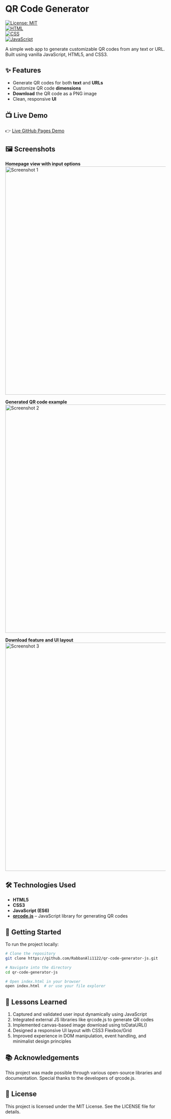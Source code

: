 # QR Code Generator

[![License: MIT](https://img.shields.io/badge/License-MIT-green.svg)](LICENSE)  
[![HTML](https://img.shields.io/badge/HTML5-orange.svg)](https://developer.mozilla.org/en-US/docs/Web/HTML)  
[![CSS](https://img.shields.io/badge/CSS3-blue.svg)](https://developer.mozilla.org/en-US/docs/Web/CSS)  
[![JavaScript](https://img.shields.io/badge/JavaScript-ES6-yellow.svg)](https://developer.mozilla.org/en-US/docs/Web/JavaScript)

A simple web app to generate customizable QR codes from any text or URL. Built using vanilla JavaScript, HTML5, and CSS3.

## ✨ Features
- Generate QR codes for both **text** and **URLs**
- Customize QR code **dimensions**
- **Download** the QR code as a PNG image
- Clean, responsive **UI**


## 📺 Live Demo

👉 [Live GitHub Pages Demo](https://rabbanali1122.github.io/qr-code-generator-js/)


## 🖼️ Screenshots

**Homepage view with input options**  
<img width="718" alt="Screenshot 1" src="https://github.com/user-attachments/assets/13494395-a560-4169-b96c-d878096f472a" />

**Generated QR code example**  
<img width="718" alt="Screenshot 2" src="https://github.com/user-attachments/assets/c05e7708-32e6-49fe-9751-4151d2a475ca" />

**Download feature and UI layout**  
<img width="718" alt="Screenshot 3" src="https://github.com/user-attachments/assets/8d40bc2a-75b7-481c-9daa-e2c882debeb5" />

## 🛠️ Technologies Used
- **HTML5**
- **CSS3**
- **JavaScript (ES6)**
- **[qrcode.js](https://github.com/davidshimjs/qrcodejs)** – JavaScript library for generating QR codes

## 🚀 Getting Started

To run the project locally:

```bash
# Clone the repository
git clone https://github.com/RabbanAli1122/qr-code-generator-js.git

# Navigate into the directory
cd qr-code-generator-js

# Open index.html in your browser
open index.html  # or use your file explorer
```

## 🧠 Lessons Learned
1. Captured and validated user input dynamically using JavaScript
2. Integrated external JS libraries like qrcode.js to generate QR codes
3. Implemented canvas-based image download using toDataURL()
4. Designed a responsive UI layout with CSS3 Flexbox/Grid
5. Improved experience in DOM manipulation, event handling, and minimalist design principles

## 📚 Acknowledgements
This project was made possible through various open-source libraries and documentation.
Special thanks to the developers of qrcode.js.

## 📄 License
This project is licensed under the MIT License.
See the LICENSE file for details.
